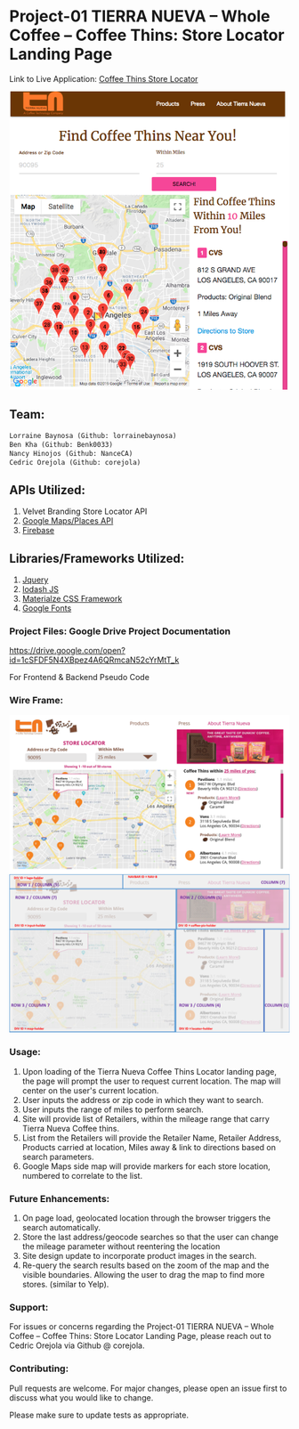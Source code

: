 # Project-01 TIERRA NUEVA – Whole Coffee – Coffee Thins: Store Locator Landing Page
Link to Live Application: [Coffee Thins Store Locator](https://corejola.github.io/CoffeeThin-StoreLocator/)

![Demo](assets/images/TierraNuevaStoreLocator.png "Project-1 Wireframe")

## Team:
    Lorraine Baynosa (Github: lorrainebaynosa)
    Ben Kha (Github: Benk0033)
    Nancy Hinojos (Github: NanceCA)
    Cedric Orejola (Github: corejola)

## APIs Utilized:
1. Velvet Branding Store Locator API
2. [Google Maps/Places API](https://developers.google.com/maps/documentation/)
3. [Firebase](https://firebase.google.com/)

## Libraries/Frameworks Utilized:
1. [Jquery](https://jquery.com/)
2. [lodash JS](https://lodash.com/)
3. [Materialze CSS Framework](https://materializecss.com/)
4. [Google Fonts](https://fonts.google.com/)

### Project Files: Google Drive Project Documentation
https://drive.google.com/open?id=1cSFDF5N4XBpez4A6QRmcaN52cYrMtT_k

For Frontend & Backend Pseudo Code

### Wire Frame:
![Alt text](assets/wireframe/project-1-wireframe_001.png "Project-1 Wireframe")
![Alt text](assets/wireframe/project-1-wireframe_002.png "Project-1 Wireframe")

### Usage:
1. Upon loading of the Tierra Nueva Coffee Thins Locator landing page, the page will prompt the user to request current location. The map will center on the user's current location.
2. User inputs the address or zip code in which they want to search. 
3. User inputs the range of miles to perform search.
4. Site will provide list of Retailers, within the mileage range that carry Tierra Nueva Coffee thins.
5. List from the Retailers will provide the Retailer Name, Retailer Address, Products carried at location, Miles away & link to directions based on search parameters.
6. Google Maps side map will provide markers for each store location, numbered to correlate to the list.

### Future Enhancements:
1. On page load, geolocated location through the browser triggers the search automatically.
2. Store the last address/geocode searches so that the user can change the mileage parameter without reentering the location
3. Site design update to incorporate product images in the search.
4. Re-query the search results based on the zoom of the map and the visible boundaries. Allowing the user to drag the map to find more stores. (similar to Yelp).

### Support:
For issues or concerns regarding the Project-01 TIERRA NUEVA – Whole Coffee – Coffee Thins: Store Locator Landing Page, please reach out to Cedric Orejola via Github @ corejola.

### Contributing:
Pull requests are welcome. For major changes, please open an issue first to discuss what you would like to change.

Please make sure to update tests as appropriate.
